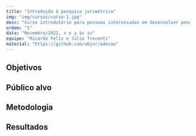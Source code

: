```yaml
---
title: "Introdução à pesquisa jurimétrica"
img: "img/cursos/curso-1.jpg"
desc: "Curso introdutório para pessoas interessadas em desenvolver pesquisas jurimétricas."
ordem: "1"
data: "Novembro/2022, x e y às zz"
equipe: "Ricardo Feliz e Julio Trecenti"
material: "https://github.com/abjur/adocao"
---
```


## Objetivos

## Público alvo

## Metodologia

## Resultados

